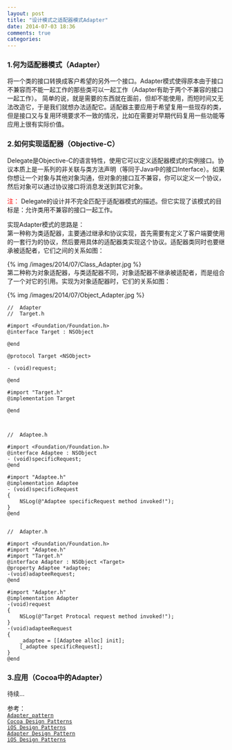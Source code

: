 ```yaml
---
layout: post
title: "设计模式之适配器模式Adapter"
date: 2014-07-03 18:36
comments: true
categories: 
---
```


### 1.何为适配器模式（Adapter）
将一个类的接口转换成客户希望的另外一个接口。Adapter模式使得原本由于接口不兼容而不能一起工作的那些类可以一起工作（Adapter有助于两个不兼容的接口一起工作）。
简单的说，就是需要的东西就在面前，但却不能使用，而短时间又无法改造它，于是我们就想办法适配它。适配器主要应用于希望复用一些现存的类，但是接口又与复用环境要求不一致的情况，比如在需要对早期代码复用一些功能等应用上很有实际价值。

### 2.如何实现适配器（Objective-C）
Delegate是Objective-C的语言特性，使用它可以定义适配器模式的实例接口。协议本质上是一系列的非关联与类方法声明（等同于Java中的接口Interface）。如果你想让一个对象与其他对象沟通，但对象的接口互不兼容，你可以定义一个协议，然后对象可以通过协议接口将消息发送到其它对象。

<font color='red'> 注：</font> Delegate的设计并不完全匹配于适配器模式的描述。但它实现了该模式的目标是：允许类用不兼容的接口一起工作。

实现Adapter模式的思路是：  <br/>
第一种称为类适配器，主要通过继承和协议实现，首先需要有定义了客户端要使用的一套行为的协议，然后要用具体的适配器类实现这个协议。适配器类同时也要继承被适配者，它们之间的关系如图：

{% img /images/2014/07/Class_Adapter.jpg %}  <br>
第二种称为对象适配器，与类适配器不同，对象适配器不继承被适配者，而是组合了一个对它的引用。实现为对象适配器时，它们的关系如图：

{% img /images/2014/07/Object_Adapter.jpg %}

```
//  Adapter
//  Target.h

#import <Foundation/Foundation.h>
@interface Target : NSObject

@end

@protocol Target <NSObject>

- (void)request;

@end

#import "Target.h"
@implementation Target

@end



//  Adaptee.h

#import <Foundation/Foundation.h>
@interface Adaptee : NSObject
- (void)specificRequest;
@end

#import "Adaptee.h"
@implementation Adaptee
- (void)specificRequest
{
    NSLog(@"Adaptee specificRequest method invoked!");
}
@end


//  Adapter.h

#import <Foundation/Foundation.h>
#import "Adaptee.h"
#import "Target.h"
@interface Adapter : NSObject <Target>
@property Adaptee *adaptee;
-(void)adapteeRequest;
@end

#import "Adapter.h"
@implementation Adapter
-(void)request
{
    NSLog(@"Target Protocal request method invoked!");
}
-(void)adapteeRequest
{
    _adaptee = [[Adaptee alloc] init];
    [_adaptee specificRequest];
}
@end

```

### 3.应用（Cocoa中的Adapter）
待续...

参考：  <br />
[`Adapter_pattern`](http://en.wikipedia.org/wiki/Adapter_pattern)  <br />
[`Cocoa Design Patterns`](https://developer.apple.com/legacy/library/documentation/Cocoa/Conceptual/CocoaFundamentals/CocoaDesignPatterns/CocoaDesignPatterns.html#//apple_ref/doc/uid/TP40002974-CH6-SW5)  <br/>
[`iOS Design Patterns`](https://github.com/linktoming/notes-ios/wiki/iOS-Design-Patterns)  <br/>
[`Adapter Design Pattern`](http://www.codeproject.com/Articles/42915/Adapter-Design-Pattern)  <br/>
[`iOS Design Patterns`](http://www.raywenderlich.com/46988/ios-design-patterns)